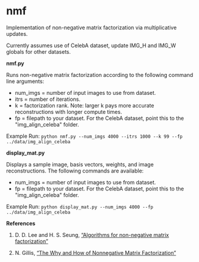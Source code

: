 # nmf

Implementation of non-negative matrix factorization via multiplicative updates. 

Currently assumes use of CelebA dataset, update IMG_H and IMG_W globals for other datasets.

__nmf.py__

Runs non-negative matrix factorization according to the following command line arguments:
- num_imgs = number of input images to use from dataset.
- itrs = number of iterations.
- k = factorization rank. Note: larger k pays more accurate reconstructions with longer compute times.
- fp = filepath to your dataset. For the CelebA dataset, point this to the "img_align_celeba" folder.

Example Run:
`python nmf.py --num_imgs 4000 --itrs 1000 --k 99 --fp ../data/img_align_celeba`

__display_mat.py__

Displays a sample image, basis vectors, weights, and image reconstructions. The following commands are available:
- num_imgs = number of input images to use from dataset.
- fp = filepath to your dataset. For the CelebA dataset, point this to the "img_align_celeba" folder.

Example Run:
`python display_mat.py --num_imgs 4000 --fp ../data/img_align_celeba`

__References__
1.  D. D. Lee and H. S. Seung, [“Algorithms for non-negative matrix factorization”](https://papers.nips.cc/paper/1861-algorithms-for-non-negative-matrix-factorization.pdf)

2. N. Gillis,  [“The Why and How of Nonnegative Matrix Factorization”](https://arxiv.org/abs/1401.5226)


